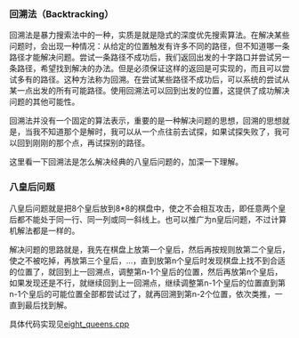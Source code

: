 ### 回溯法（Backtracking）
回溯法是暴力搜索法中的一种，实质是就是隐式的深度优先搜索算法。在解决某些问题时，会出现一种情况：从给定的位置触发有许多不同的路径，但不知道哪一条路径才能解决问题。尝试一条路径不成功后，我们返回出发的十字路口并尝试另一条路径，希望找到解决的办法。但是必须保证这样的返回是可实现的，而且可以尝试多有的路径。这种方法称为回溯。在尝试某些路径不成功后，可以系统的尝试从某一点出发的所有可能路径。使用回溯法可以回到出发的位置，这提供了成功解决问题的其他可能性。

回溯法并没有一个固定的算法表示，重要的是一种解决问题的思想，回溯的思想就是，当我不知道那个是解时，我可以从一个点往前去试探，如果试探失败了，我可以回到刚刚的那个点，再试探别的路径。

这里看一下回溯法是怎么解决经典的八皇后问题的，加深一下理解。

### 八皇后问题
八皇后问题就是把8个皇后放到8*8的棋盘中，使之不会相互攻击，即任意两个皇后都不能处于同一行、同一列或同一斜线上。也可以推广为n皇后问题，不过计算机解法都是一样的。

解决问题的思路就是，我先在棋盘上放第一个皇后，然后再按规则放第二个皇后，使之不被吃掉，再放第三个皇后，...，直到放第n个皇后时发现棋盘上找不到合适的位置了，就回到上一回溯点，调整第n-1个皇后的位置，然后再放第n个皇后，如果发现还是不行，就继续回到上一回溯点，继续调整第n-1个皇后的位置直到第n-1个皇后的可能位置全部都尝试过了，就再回溯到第n-2个位置，依次类推，一直到最后找到解。

具体代码实现见[eight_queens.cpp](./eight_queens.cpp)


